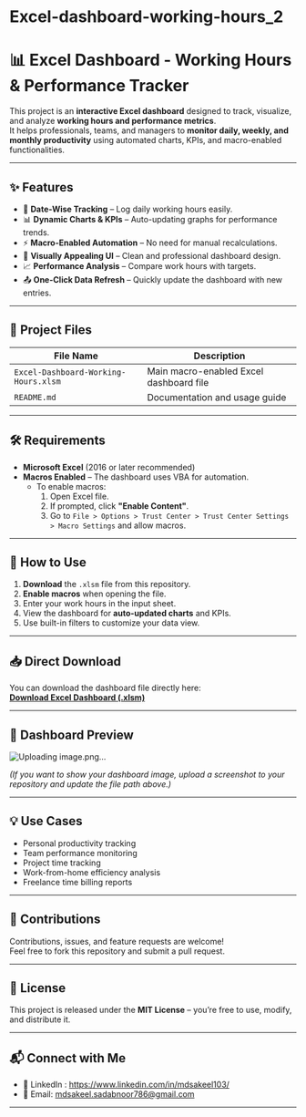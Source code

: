 # Excel-dashboard-working-hours_2

# 📊 Excel Dashboard - Working Hours & Performance Tracker

This project is an **interactive Excel dashboard** designed to track, visualize, and analyze **working hours and performance metrics**.  
It helps professionals, teams, and managers to **monitor daily, weekly, and monthly productivity** using automated charts, KPIs, and macro-enabled functionalities.

---

## ✨ Features

- 📅 **Date-Wise Tracking** – Log daily working hours easily.
- 📊 **Dynamic Charts & KPIs** – Auto-updating graphs for performance trends.
- ⚡ **Macro-Enabled Automation** – No need for manual recalculations.
- 🎨 **Visually Appealing UI** – Clean and professional dashboard design.
- 📈 **Performance Analysis** – Compare work hours with targets.
- 📤 **One-Click Data Refresh** – Quickly update the dashboard with new entries.

---

## 📂 Project Files

| File Name | Description |
|-----------|-------------|
| `Excel-Dashboard-Working-Hours.xlsm` | Main macro-enabled Excel dashboard file |
| `README.md` | Documentation and usage guide |

---

## 🛠 Requirements

- **Microsoft Excel** (2016 or later recommended)
- **Macros Enabled** – The dashboard uses VBA for automation.
  - To enable macros:
    1. Open Excel file.
    2. If prompted, click **"Enable Content"**.
    3. Go to `File > Options > Trust Center > Trust Center Settings > Macro Settings` and allow macros.

---

## 🚀 How to Use

1. **Download** the `.xlsm` file from this repository.
2. **Enable macros** when opening the file.
3. Enter your work hours in the input sheet.
4. View the dashboard for **auto-updated charts** and KPIs.
5. Use built-in filters to customize your data view.

---

## 📥 Direct Download

You can download the dashboard file directly here:  
[**Download Excel Dashboard (.xlsm)**](https://github.com/YourUsername/Excel-dashboard-working-hours/raw/main/Excel-Dashboard-Working-Hours.xlsm)

---

## 📸 Dashboard Preview

![Uploading image.png…]()


*(If you want to show your dashboard image, upload a screenshot to your repository and update the file path above.)*

---

## 💡 Use Cases

- Personal productivity tracking
- Team performance monitoring
- Project time tracking
- Work-from-home efficiency analysis
- Freelance time billing reports

---

## 🤝 Contributions

Contributions, issues, and feature requests are welcome!  
Feel free to fork this repository and submit a pull request.

---

## 📜 License

This project is released under the **MIT License** – you’re free to use, modify, and distribute it.

---

## 📬 Connect with Me

- 💼 LinkedIn : https://www.linkedin.com/in/mdsakeel103/
- 📧 Email: mdsakeel.sadabnoor786@gmail.com

---
